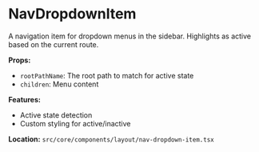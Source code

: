 # NavDropdownItem

A navigation item for dropdown menus in the sidebar. Highlights as active based on the current route.

**Props:**

- `rootPathName`: The root path to match for active state
- `children`: Menu content

**Features:**

- Active state detection
- Custom styling for active/inactive

**Location:** `src/core/components/layout/nav-dropdown-item.tsx`
